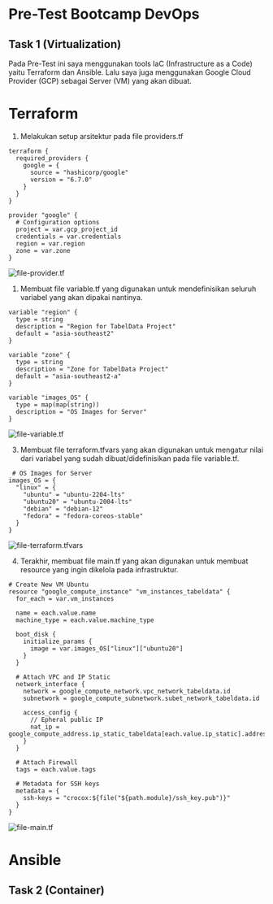 # Pre-Test Bootcamp DevOps

## Task 1 (Virtualization)

Pada Pre-Test ini saya menggunakan tools IaC (Infrastructure as a Code) yaitu Terraform dan Ansible. Lalu saya juga menggunakan Google Cloud Provider (GCP) sebagai Server (VM) yang akan dibuat.

# Terraform

1. Melakukan setup arsitektur pada file providers.tf

```
terraform {
  required_providers {
    google = {
      source = "hashicorp/google"
      version = "6.7.0"
    }
  }
}

provider "google" {
  # Configuration options
  project = var.gcp_project_id
  credentials = var.credentials
  region = var.region
  zone = var.zone
}
```
![file-provider.tf](../docs/terraform/terraform1.png)


1. Membuat file variable.tf yang digunakan untuk mendefinisikan seluruh variabel yang akan dipakai nantinya.

```
variable "region" {
  type = string
  description = "Region for TabelData Project"
  default = "asia-southeast2"
}

variable "zone" {
  type = string
  description = "Zone for TabelData Project"
  default = "asia-southeast2-a"
}

variable "images_OS" {
  type = map(map(string))
  description = "OS Images for Server"
}
```
![file-variable.tf](../docs/terraform/terraform2.png)


3. Membuat file terraform.tfvars yang akan digunakan untuk mengatur nilai dari variabel yang sudah dibuat/didefinisikan pada file variable.tf.

```
 # OS Images for Server
images_OS = {
  "linux" = {
    "ubuntu" = "ubuntu-2204-lts"
    "ubuntu20" = "ubuntu-2004-lts"
    "debian" = "debian-12"
    "fedora" = "fedora-coreos-stable"
  }
}
```
![file-terraform.tfvars](../docs/terraform/terraform3.png)


4. Terakhir, membuat file main.tf yang akan digunakan untuk membuat resource yang ingin dikelola pada infrastruktur.

```
# Create New VM Ubuntu
resource "google_compute_instance" "vm_instances_tabeldata" {
  for_each = var.vm_instances

  name = each.value.name
  machine_type = each.value.machine_type

  boot_disk {
    initialize_params {
      image = var.images_OS["linux"]["ubuntu20"]
    }
  }

  # Attach VPC and IP Static
  network_interface {
    network = google_compute_network.vpc_network_tabeldata.id
    subnetwork = google_compute_subnetwork.subet_network_tabeldata.id

    access_config {
      // Epheral public IP
      nat_ip = google_compute_address.ip_static_tabeldata[each.value.ip_static].address
    }
  }

  # Attach Firewall
  tags = each.value.tags

  # Metadata for SSH keys
  metadata = {
    ssh-keys = "crocox:${file("${path.module}/ssh_key.pub")}"
  }
}
```
![file-main.tf](../docs/terraform/terraform4.png)




# Ansible



## Task 2 (Container)